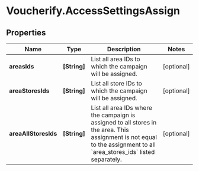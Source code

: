 # Voucherify.AccessSettingsAssign

## Properties

Name | Type | Description | Notes
------------ | ------------- | ------------- | -------------
**areasIds** | **[String]** | List all area IDs to which the campaign will be assigned. | [optional] 
**areaStoresIds** | **[String]** | List all store IDs to which the campaign will be assigned. | [optional] 
**areaAllStoresIds** | **[String]** | List all area IDs where the campaign is assigned to all stores in the area. This assignment is not equal to the assignment to all &#x60;area_stores_ids&#x60; listed separately. | [optional] 


